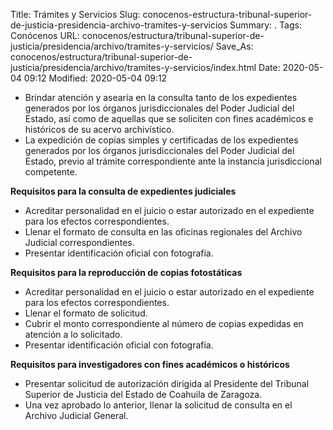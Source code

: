 Title: Trámites y Servicios
Slug: conocenos-estructura-tribunal-superior-de-justicia-presidencia-archivo-tramites-y-servicios
Summary: .
Tags: Conócenos
URL: conocenos/estructura/tribunal-superior-de-justicia/presidencia/archivo/tramites-y-servicios/
Save_As: conocenos/estructura/tribunal-superior-de-justicia/presidencia/archivo/tramites-y-servicios/index.html
Date: 2020-05-04 09:12
Modified: 2020-05-04 09:12



- Brindar atención y asearía en la consulta tanto de los expedientes generados por los órganos jurisdiccionales del Poder Judicial del Estado, así como de aquellas que se soliciten con fines académicos e históricos de su acervo archivístico.
- La expedición de copias simples y certificadas de los expedientes generados por los órganos jurisdiccionales del Poder Judicial del Estado, previo al trámite correspondiente ante la instancia jurisdiccional competente.

**Requisitos para la consulta de expedientes judiciales**

- Acreditar personalidad en el juicio o estar autorizado en el expediente para los efectos correspondientes.
- Llenar el formato de consulta en las oficinas regionales del Archivo Judicial correspondientes.
- Presentar identificación oficial con fotografía.

**Requisitos para la reproducción de copias fotostáticas**

- Acreditar personalidad en el juicio o estar autorizado en el expediente para los efectos correspondientes.
- Llenar el formato de solicitud.
- Cubrir el monto correspondiente al número de copias expedidas en atención a lo solicitado.
- Presentar identificación oficial con fotografía.

**Requisitos para investigadores con fines académicos o históricos**

- Presentar solicitud de autorización dirigida al Presidente del Tribunal Superior de Justicia del Estado de Coahuila de Zaragoza.
- Una vez aprobado lo anterior, llenar la solicitud de consulta en el Archivo Judicial General.



